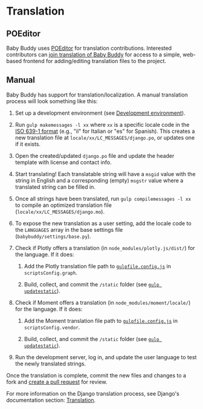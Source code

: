 # Translation

## POEditor

Baby Buddy uses [POEditor](https://poeditor.com/) for translation contributions. 
Interested contributors can [join translation of Baby Buddy](https://poeditor.com/join/project/QwQqrpTIzn)
for access to a simple, web-based frontend for adding/editing translation files
to the project.

## Manual

Baby Buddy has support for translation/localization. A manual translation
process will look something like this:

1. Set up a development environment (see [Development environment](development-environment.md)).

1. Run `gulp makemessages -l xx` where `xx` is a specific locale code in the
[ISO 639-1 format](https://en.wikipedia.org/wiki/List_of_ISO_639-1_codes) (e.g.,
"il" for Italian or "es" for Spanish). This creates a new translation file at
`locale/xx/LC_MESSAGES/django.po`, or updates one if it exists.

1. Open the created/updated `django.po` file and update the header template
with license and contact info.

1. Start translating! Each translatable string will have a `msgid` value with 
the string in English and a corresponding (empty) `msgstr` value where a
translated string can be filled in.

1. Once all strings have been translated, run `gulp compilemessages -l xx` to
compile an optimized translation file (`locale/xx/LC_MESSAGES/django.mo`).

1. To expose the new translation as a user setting, add the locale code to the
`LANGUAGES` array in the base settings file (`babybuddy/settings/base.py`).

1. Check if Plotly offers a translation (in `node_modules/plotly.js/dist/`) for
the language. If it does:

    1. Add the Plotly translation file path to [`gulpfile.config.js`](https://github.com/babybuddy/babybuddy/tree/master/gulpfile.config.js)
       in `scriptsConfig.graph`.

    2. Build, collect, and commit the `/static` folder (see [`gulp updatestatic`](gulp-command-reference.md#updatestatic)).

1. Check if Moment offers a translation (in `node_modules/moment/locale/`) for
the language. If it does:

    1. Add the Moment translation file path to [`gulpfile.config.js`](https://github.com/babybuddy/babybuddy/tree/master/gulpfile.config.js)
       in `scriptsConfig.vendor`.

    2. Build, collect, and commit the `/static` folder (see 
    [`gulp updatestatic`](gulp-command-reference.md#updatestatic)).

1. Run the development server, log in, and update the user language to test the
newly translated strings.

Once the translation is complete, commit the new files and changes to a fork
and [create a pull request](pull-requests.md) for review.
 
For more information on the Django translation process, see Django's 
documentation section: [Translation](https://docs.djangoproject.com/en/4.0/topics/i18n/translation/).
